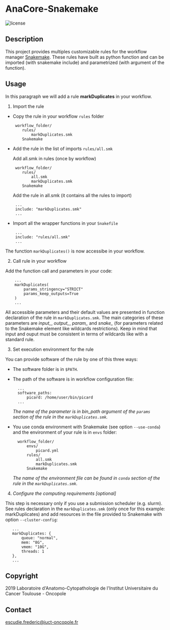 # AnaCore-Snakemake

![license](https://img.shields.io/badge/license-GPLv3-blue)

## Description
This project provides multiples customizable rules for the workflow manager
[Snakemake](https://snakemake.readthedocs.io/en/stable/#). These rules have
built as python function and can be imported (with snakemake include) and
parametrized (with argument of the function).

## Usage
In this paragraph we will add a rule **markDuplicates** in your workflow.

1. Import the rule

  * Copy the rule in your workflow `rules` folder

         workflow_folder/
            rules/
                markDuplicates.smk          
            Snakemake

  * Add the rule in the list of imports `rules/all.smk`

    Add all.smk in rules (once by workflow)

         workflow_folder/
            rules/
                all.smk
                markDuplicates.smk
            Snakemake

    Add the rule in all.smk (it contains all the rules to import)

         ...
         include: "markDuplicates.smk"
         ...

  * Import all the wrapper functions in your `Snakefile`

         ...
         include: "rules/all.smk"
         ...

  The function `markDuplicates()` is now accessibe in your workflow.

2. Call rule in your workflow

  Add the function call and parameters in your code:

        ...
        markDuplicates(
            params_stringency="STRICT"
            params_keep_outputs=True
        )
        ...

  All accessible parameters and their default values are presented in function
  declaration of the rule in `markDuplicates.smk`. The main categories of these
  parameters are *input_*, *output_*, *param_* and *snake_* (for parameters
  related to the Snakemake element like wildcards restrictions). Keep in mind
  that input and ouput must be consistent in terms of wildcards like with a
  standard rule.

3. Set execution environment for the rule

  You can provide software of the rule by one of this three ways:

  * The software folder is in `$PATH`.

  * The path of the software is in workflow configuration file:

          ...
          software_paths:
              picard: /home/user/bin/picard
          ...

    *The name of the parameter is in bin_path argument of the `params` section
    of the rule in the `markDuplicates.smk`.*

  * You use conda environment with Snakemake (see option `--use-conda`) and
  the environment of your rule is in `envs` folder:

          workflow_folder/
              envs/
                  picard.yml
              rules/
                  all.smk
                  markDuplicates.smk
              Snakemake

     *The name of the environment file can be found in `conda` section of the
     rule in the `markDuplicates.smk`.*

4. *Configure the computing requirements [optional]*

  This step is necessary only if you use a submission scheduler (e.g. slurm).
  See rules declaration in the `markDuplicates.smk` (only once for this example:
  markDuplicates) and add resources in the file provided to Snakemake with option
  `--cluster-config`:

       ...
       markDuplicates: {
           queue: "normal",
           mem: "8G",
           vmem: "10G",
           threads: 1
       },
       ...

## Copyright
2019 Laboratoire d'Anatomo-Cytopathologie de l'Institut Universitaire du Cancer
Toulouse - Oncopole

## Contact
escudie.frederic@iuct-oncopole.fr
